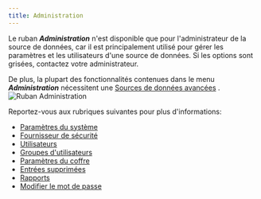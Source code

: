 ```yaml
---
title: Administration
---
```

Le ruban ***Administration*** n'est disponible que pour l'administrateur de la source de données, car il est principalement utilisé pour gérer les paramètres et les utilisateurs d'une source de données. Si les options sont grisées, contactez votre administrateur.  

De plus, la plupart des fonctionnalités contenues dans le menu ***Administration*** nécessitent une [Sources de données avancées](DataSources_Advanced) .  
![Ruban Administration](https://webdevolutions.azureedge.net/docs/fr/rdm/mac/clip4101.png) 

Reportez-vous aux rubriques suivantes pour plus d'informations:  

* [Paramètres du système](/fr/rdm/mac/commands/administration/system-settings/) 
* [Fournisseur de sécurité](/fr/rdm/mac/commands/administration/security-provider/) 
* [Utilisateurs](/fr/rdm/mac/commands/administration/user-management/) 
* [Groupes d'utilisateurs](/fr/rdm/mac/commands/administration/user-groups-management/) 
* [Paramètres du coffre](/fr/rdm/mac/commands/administration/vault-settings/) 
* [Entrées supprimées](/fr/rdm/mac/commands/administration/view-deleted/) 
* [Rapports](/fr/rdm/mac/commands/administration/reports/) 
* [Modifier le mot de passe](/fr/rdm/mac/commands/administration/change-current-user-password/) 
